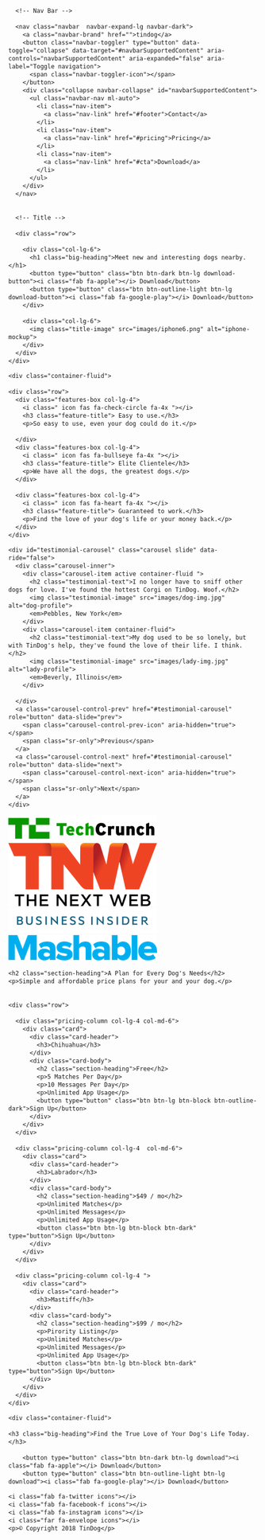 <!DOCTYPE html>
<html>

<head>
  <meta charset="utf-8">
  <title>TinDog</title>

  <!-- Google Fonts-->
  <link href="https://fonts.googleapis.com/css2?family=Montserrat:wght@300;400;500;700;900&family=Ubuntu:wght@400;500;700&display=swap" rel="stylesheet">

  <!-- CSS Stylesheets-->
  <link rel="stylesheet" href="https://cdn.jsdelivr.net/npm/bootstrap@4.5.3/dist/css/bootstrap.min.css" integrity="sha384-TX8t27EcRE3e/ihU7zmQxVncDAy5uIKz4rEkgIXeMed4M0jlfIDPvg6uqKI2xXr2" crossorigin="anonymous">
  <link rel="stylesheet" href="css/styles.css">

  <!-- Font Awesome-->
  <script src="https://kit.fontawesome.com/19b5c0f9f3.js" crossorigin="anonymous"></script>

  <!-- Bootstrap Scripts-->
  <script src="https://code.jquery.com/jquery-3.5.1.slim.min.js" integrity="sha384-DfXdz2htPH0lsSSs5nCTpuj/zy4C+OGpamoFVy38MVBnE+IbbVYUew+OrCXaRkfj" crossorigin="anonymous"></script>
  <script src="https://cdn.jsdelivr.net/npm/popper.js@1.16.1/dist/umd/popper.min.js" integrity="sha384-9/reFTGAW83EW2RDu2S0VKaIzap3H66lZH81PoYlFhbGU+6BZp6G7niu735Sk7lN" crossorigin="anonymous"></script>
  <script src="https://cdn.jsdelivr.net/npm/bootstrap@4.5.3/dist/js/bootstrap.min.js" integrity="sha384-w1Q4orYjBQndcko6MimVbzY0tgp4pWB4lZ7lr30WKz0vr/aWKhXdBNmNb5D92v7s" crossorigin="anonymous"></script>



</head>

<body>

  <section class="colored-section" id="title">
    <div class="container-fluid">



      <!-- Nav Bar -->

      <nav class="navbar  navbar-expand-lg navbar-dark">
        <a class="navbar-brand" href="">tindog</a>
        <button class="navbar-toggler" type="button" data-toggle="collapse" data-target="#navbarSupportedContent" aria-controls="navbarSupportedContent" aria-expanded="false" aria-label="Toggle navigation">
          <span class="navbar-toggler-icon"></span>
        </button>
        <div class="collapse navbar-collapse" id="navbarSupportedContent">
          <ul class="navbar-nav ml-auto">
            <li class="nav-item">
              <a class="nav-link" href="#footer">Contact</a>
            </li>
            <li class="nav-item">
              <a class="nav-link" href="#pricing">Pricing</a>
            </li>
            <li class="nav-item">
              <a class="nav-link" href="#cta">Download</a>
            </li>
          </ul>
        </div>
      </nav>


      <!-- Title -->

      <div class="row">

        <div class="col-lg-6">
          <h1 class="big-heading">Meet new and interesting dogs nearby.</h1>
          <button type="button" class="btn btn-dark btn-lg download-button"><i class="fab fa-apple"></i> Download</button>
          <button type="button" class="btn btn-outline-light btn-lg download-button"><i class="fab fa-google-play"></i> Download</button>
        </div>

        <div class="col-lg-6">
          <img class="title-image" src="images/iphone6.png" alt="iphone-mockup">
        </div>
      </div>
    </div>
  </section>


  <!-- Features -->

  <section class="white-section" id="features">

    <div class="container-fluid">

    <div class="row">
      <div class="features-box col-lg-4">
        <i class=" icon fas fa-check-circle fa-4x "></i>
        <h3 class="feature-title"> Easy to use.</h3>
        <p>So easy to use, even your dog could do it.</p>

      </div>
      <div class="features-box col-lg-4">
        <i class=" icon fas fa-bullseye fa-4x "></i>
        <h3 class="feature-title"> Elite Clientele</h3>
        <p>We have all the dogs, the greatest dogs.</p>
      </div>

      <div class="features-box col-lg-4">
        <i class=" icon fas fa-heart fa-4x "></i>
        <h3 class="feature-title"> Guaranteed to work.</h3>
        <p>Find the love of your dog's life or your money back.</p>
      </div>
    </div>
  </div>
  </section>


  <!-- Testimonials -->

  <section class="colored-section" id="testimonials">

    <div id="testimonial-carousel" class="carousel slide" data-ride="false">
      <div class="carousel-inner">
        <div class="carousel-item active container-fluid ">
          <h2 class="testimonial-text">I no longer have to sniff other dogs for love. I've found the hottest Corgi on TinDog. Woof.</h2>
          <img class="testimonial-image" src="images/dog-img.jpg" alt="dog-profile">
          <em>Pebbles, New York</em>
        </div>
        <div class="carousel-item container-fluid">
          <h2 class="testimonial-text">My dog used to be so lonely, but with TinDog's help, they've found the love of their life. I think.</h2>
          <img class="testimonial-image" src="images/lady-img.jpg" alt="lady-profile">
          <em>Beverly, Illinois</em>
        </div>

      </div>
      <a class="carousel-control-prev" href="#testimonial-carousel" role="button" data-slide="prev">
        <span class="carousel-control-prev-icon" aria-hidden="true"></span>
        <span class="sr-only">Previous</span>
      </a>
      <a class="carousel-control-next" href="#testimonial-carousel" role="button" data-slide="next">
        <span class="carousel-control-next-icon" aria-hidden="true"></span>
        <span class="sr-only">Next</span>
      </a>
    </div>

  </section>


  <!-- Press -->

  <section class="colored-section" id="press">
    <img class="press-logo" src="images/techcrunch.png" alt="tc-logo">
    <img class="press-logo" src="images/tnw.png" alt="tnw-logo">
    <img class="press-logo" src="images/bizinsider.png" alt="biz-insider-logo">
    <img class="press-logo" src="images/mashable.png" alt="mashable-logo">

  </section>


  <!-- Pricing -->

  <section class="white-section" id="pricing">

    <h2 class="section-heading">A Plan for Every Dog's Needs</h2>
    <p>Simple and affordable price plans for your and your dog.</p>


    <div class="row">

      <div class="pricing-column col-lg-4 col-md-6">
        <div class="card">
          <div class="card-header">
            <h3>Chihuahua</h3>
          </div>
          <div class="card-body">
            <h2 class="section-heading">Free</h2>
            <p>5 Matches Per Day</p>
            <p>10 Messages Per Day</p>
            <p>Unlimited App Usage</p>
            <button type="button" class="btn btn-lg btn-block btn-outline-dark">Sign Up</button>
          </div>
        </div>
      </div>

      <div class="pricing-column col-lg-4  col-md-6">
        <div class="card">
          <div class="card-header">
            <h3>Labrador</h3>
          </div>
          <div class="card-body">
            <h2 class="section-heading">$49 / mo</h2>
            <p>Unlimited Matches</p>
            <p>Unlimited Messages</p>
            <p>Unlimited App Usage</p>
            <button class="btn btn-lg btn-block btn-dark" type="button">Sign Up</button>
          </div>
        </div>
      </div>

      <div class="pricing-column col-lg-4 ">
        <div class="card">
          <div class="card-header">
            <h3>Mastiff</h3>
          </div>
          <div class="card-body">
            <h2 class="section-heading">$99 / mo</h2>
            <p>Pirority Listing</p>
            <p>Unlimited Matches</p>
            <p>Unlimited Messages</p>
            <p>Unlimited App Usage</p>
            <button class="btn btn-lg btn-block btn-dark" type="button">Sign Up</button>
          </div>
        </div>
      </div>
    </div>
  </section>


  <!-- Call to Action -->

  <section class="colored-section"id="cta">

    <div class="container-fluid">

    <h3 class="big-heading">Find the True Love of Your Dog's Life Today.</h3>

        <button type="button" class="btn btn-dark btn-lg download"><i class="fab fa-apple"></i> Download</button>
        <button type="button" class="btn btn-outline-light btn-lg download"><i class="fab fa-google-play"></i> Download</button>


</div>
  </section>


  <!-- Footer -->

  <footer class="white-section" id="footer">
    <div class="container-fluid">

    <i class="fab fa-twitter icons"></i>
    <i class="fab fa-facebook-f icons"></i>
    <i class="fab fa-instagram icons"></i>
    <i class="far fa-envelope icons"></i>
    <p>© Copyright 2018 TinDog</p>
  </div>
  </footer>


</body>

</html>
